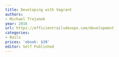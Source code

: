 ```yaml
---
title: Developing with Vagrant
authors:
- Michael Trojanek
year: 2016
url: https://efficientrailsdevops.com/development
categories:
- Rails
prices: 'ebook: $30'
editor: Self Published
---
```

